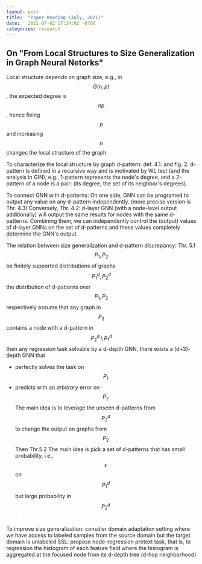 ```yaml
---
layout: post
title:  "Paper Reading (July, 2021)"
date:   2021-07-02 17:24:02 -0700
categories: research
---
```


## On "From Local Structures to Size Generalization in Graph Neural Netorks"
Local structure depends on graph size, e.g., in $$G(n, p)$$, the expected degree is $$np$$, hence fixing $$p$$ and increasing $$n$$ changes the local structure of the graph.

To characterize the local structure by graph d-pattern: def. 4.1. and fig. 2.
d-pattern is defined in a recursive way and is motivated by WL test (and the analysis in GIN), e.g., 1-pattern represents the node's degree, and a 2-pattern of a node is a pair: (its degree, the set of its neighbor's degrees).

To connect GNN with d-patterns:
On one side, GNN can be programed to output any value on any d-pattern independently. (more precise version is Thr. 4.3)
Conversely, Thr. 4.2: d-layer GNN (with a node-level output additionally) will output the same results for nodes with the same d-patterns.
Combining them, we can independently control the (output) values of d-layer GNNs on the set of d-patterns and these values completely determine the GNN's output.

The relation between size generalization and d-pattern discrepancy:
Thr. 5.1
$$P_1, P_2$$ be finitely supported distributions of graphs
$$P_1^d, P_2^d$$ the distribution of d-patterns over $$P_1, P_2$$ respectively
assume that any graph in $$P_2$$ contains a node with a d-pattern in $$P_2^d \setminus P_1^d$$
then any regression task solvable by a d-depth GNN, there exists a (d+3)-depth GNN that
- perfectly solves the task on $$P_1$$
- predicts with an *arbitrary* error on $$P_2$$
The main idea is to leverage the unseen d-patterns from $$P_2^d$$ to change the output on graphs from $$P_2$$
Then Thr.5.2
The main idea is pick a set of d-patterns that has small probability, i.e., $$\epsilon$$ on $$P_1^d$$ but large probability in $$P_2^d$$.

To improve size generalization:
consdier domain adaptation setting where we have access to labeled samples from the source domain but the target domain is unlabeled
SSL: propose node-regression pretext task, that is, to regression the histogram of each feature field where the histogram is aggregated at the focused node from its d-depth tree (d-hop neighborhood)
